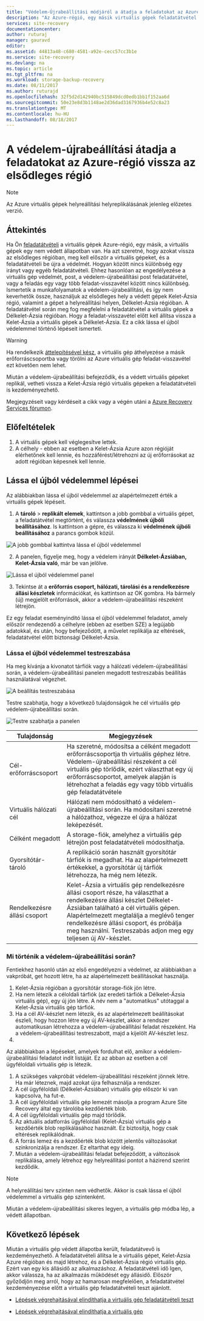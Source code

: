 ```yaml
---
title: "Védelem-Újrabeállítási módjáról a átadja a feladatokat az Azure virtuális gépek vissza az Azure-régiót |} Microsoft Docs"
description: "Az Azure-régió, egy másik virtuális gépek feladatátvétel után a Azure Site Recovery segítségével visszafelé gépek védelmére. A lépéseket a védelem-újrabeállítási újra a feladatátvétel előtt módjáról további információt."
services: site-recovery
documentationcenter: 
author: ruturaj
manager: gauravd
editor: 
ms.assetid: 44813a48-c680-4581-a92e-cecc57cc3b1e
ms.service: site-recovery
ms.devlang: na
ms.topic: article
ms.tgt_pltfrm: na
ms.workload: storage-backup-recovery
ms.date: 08/11/2017
ms.author: ruturajd
ms.openlocfilehash: 32f5d2d142940bc515849dcd0edb1bb1f152aa6d
ms.sourcegitcommit: 50e23e8d3b1148ae2d36dad3167936b4e52c8a23
ms.translationtype: MT
ms.contentlocale: hu-HU
ms.lasthandoff: 08/18/2017
---
```

# <a name="reprotect-from-failed-over-azure-region-back-to-primary-region"></a>A védelem-újrabeállítási átadja a feladatokat az Azure-régió vissza az elsődleges régió



>[!NOTE]
>
> Az Azure virtuális gépek helyreállítási helyreplikálásának jelenleg előzetes verzió.


## <a name="overview"></a>Áttekintés
Ha Ön [feladatátvételi](site-recovery-failover.md) a virtuális gépek Azure-régió, egy másik, a virtuális gépek egy nem védett állapotban van. Ha azt szeretné, hogy azokat vissza az elsődleges régióban, meg kell először a virtuális gépeket, és a feladatátvételi be újra a védelmét. Hogyan között nincs különbség egy irányt vagy egyéb feladatátvételi. Ehhez hasonlóan az engedélyezése a virtuális gép védelmét, post, a védelem-újrabeállítási post feladatátvétel, vagy a feladás egy vagy több feladat-visszavétel között nincs különbség.
Ismertetik a munkafolyamatok a védelem-újrabeállítási, és így nem keverhetők össze, használjuk az elsődleges hely a védett gépek Kelet-Ázsia régió, valamint a gépet a helyreállítási helyen, Délkelet-Ázsia régióban. A feladatátvétel során meg fog megfelelni a feladatátvétel a virtuális gépek a Délkelet-Ázsia régióban. Hogy a feladat-visszavétel előtt kell állítsa vissza a Kelet-Ázsia a virtuális gépek a Délkelet-Ázsia. Ez a cikk lássa el újból védelemmel történő lépéseit ismerteti.

> [!WARNING]
> Ha rendelkezik [áttelepítésével kész](site-recovery-migrate-to-azure.md#what-do-we-mean-by-migration), a virtuális gép áthelyezése a másik erőforráscsoportba vagy törölni az Azure virtuális gép feladat-visszavétel ezt követően nem lehet.

Miután a védelem-újrabeállítási befejeződik, és a védett virtuális gépeket replikál, vetheti vissza a Kelet-Ázsia régió virtuális gépeken a feladatátvételi is kezdeményezhető.

Megjegyzéseit vagy kérdéseit a cikk vagy a végén utáni a [Azure Recovery Services fórumon](https://social.msdn.microsoft.com/forums/azure/home?forum=hypervrecovmgr).

## <a name="prerequisites"></a>Előfeltételek
1. A virtuális gépek kell véglegesítve lettek.
2. A célhely - ebben az esetben a Kelet-Ázsia Azure azon régióját elérhetőnek kell lennie, és hozzáférést/létrehozni az új erőforrásokat az adott régióban képesnek kell lennie.

## <a name="steps-to-reprotect"></a>Lássa el újból védelemmel lépései

Az alábbiakban lássa el újból védelemmel az alapértelmezett érték a virtuális gépek lépéseit.

1. A **tároló** > **replikált elemek**, kattintson a jobb gombbal a virtuális gépet, a feladatátvétel megtörtént, és válassza **védelmének újbóli beállításához**. Is kattintson a gépre, és válassza ki **védelmének újbóli beállításához** a parancs gombok közül.

![A jobb gombbal kattintva lássa el újból védelemmel](./media/site-recovery-how-to-reprotect-azure-to-azure/reprotect.png)

2. A panelen, figyelje meg, hogy a védelem irányát **Délkelet-Ázsiában, Kelet-Ázsia való**, már be van jelölve.

![Lássa el újból védelemmel panel](./media/site-recovery-how-to-reprotect-azure-to-azure/reprotectblade.png)

3. Tekintse át a **erőforrás csoport, hálózati, tárolási és a rendelkezésre állási készletek** információkat, és kattintson az OK gombra. Ha bármely (új) megjelölt erőforrások, akkor a védelem-újrabeállítási részeként létrejön.

Ez egy feladat eseményindító lássa el újból védelemmel feladatot, amely először rendezendő a célhelyre (ebben az esetben SZE) a legújabb adatokkal, és után, hogy befejeződött, a művelet replikálja az eltérések, feladatátvétel előtt biztonsági Délkelet-Ázsia.

### <a name="reprotect-customization"></a>Lássa el újból védelemmel testreszabása
Ha meg kívánja a kivonatot tárfiók vagy a hálózati védelem-újrabeállítási során, a védelem-újrabeállítási panelen megadott testreszabás beállítás használatával végezhet.

![A beállítás testreszabása](./media/site-recovery-how-to-reprotect-azure-to-azure/customize.png)

Testre szabhatja, hogy a következő tulajdonságok he cél virtuális gép védelem-újrabeállítási során.

![Testre szabhatja a panelen](./media/site-recovery-how-to-reprotect-azure-to-azure/customizeblade.png)

|Tulajdonság |Megjegyzések  |
|---------|---------|
|Cél-erőforráscsoport     | Ha szeretné, módosítsa a célként megadott erőforráscsoportja th virtuális géphez létre. Védelem-újrabeállítási részeként a cél virtuális gép törlődik, ezért választhat egy új erőforráscsoportot, amelyek alapján is létrehozhat a feladás egy vagy több virtuális gép feladatátvétele         |
|Virtuális hálózati cél     | Hálózati nem módosítható a védelem-újrabeállítási során. Ha módosítani szeretné a hálózathoz, végezze el újra a hálózat leképezését.         |
|Célként megadott     | A storage-fiók, amelyhez a virtuális gép létrejön post feladatátvételi módosíthatja.         |
|Gyorsítótár-tároló     | A replikáció során használt gyorsítótár tárfiók is megadhat. Ha az alapértelmezett értékekkel, a gyorsítótár új tárfiók létrehozza, ha még nem létezik.         |
|Rendelkezésre állási csoport     |Kelet-Ázsia a virtuális gép rendelkezésre állási csoport része, ha választhat a rendelkezésre állási készlet Délkelet-Ázsiában található a cél virtuális gépen. Alapértelmezett megtalálja a meglévő tenger rendelkezésre állási csoport, és próbálja meg használni. Testreszabás adjon meg egy teljesen új AV-készlet.         |


### <a name="what-happens-during-reprotect"></a>Mi történik a védelem-újrabeállítási során?

Fentiekhez hasonló után az első engedélyezni a védelmet, az alábbiakban a vakpróbát, get hozott létre, ha az alapértelmezett beállításokat használja.
1. Kelet-Ázsia régióban a gyorsítótár storage-fiók jön létre.
2. Ha nem létezik a céloldali tárfiók (az eredeti tárfiók a Délkelet-Ázsia virtuális gép), egy új jön létre. A név nem a "automatikus" utótaggal a Kelet-Ázsia virtuális gép tárfiók.
3. Ha a cél AV-készlet nem létezik, és az alapértelmezett beállításokat észleli, hogy hozzon létre egy új AV-készlet, akkor a rendszer automatikusan létrehozza a védelem-újrabeállítási feladat részeként. Ha a védelem-újrabeállítási testreszabott, majd a kijelölt AV-készlet lesz.
4.

Az alábbiakban a lépéseket, amelyek fordulhat elő, amikor a védelem-újrabeállítási feladatot indít listáját. Ez az abban az esetben a cél ügyféloldali virtuális gép is létezik.

1. A szükséges vakpróbát védelem-újrabeállítási részeként jönnek létre. Ha már léteznek, majd azokat újra felhasználja a rendszer.
2. A cél ügyféloldali (Délkelet-Ázsiában) virtuális gép először ki van kapcsolva, ha fut-e.
3. A cél ügyféloldali virtuális gép lemezét másolja a program Azure Site Recovery által egy tárolóba kezdőérték blob.
4. A cél ügyféloldali virtuális gép majd törlődik.
5. Az aktuális adatforrás ügyféloldali (Kelet-Ázsia) virtuális gép a kezdőérték blob replikálásához használt. Ez biztosítja, hogy csak eltérések replikálódnak.
6. A forrás lemez és a kezdőérték blob között jelentős változásokat szinkronizálja a rendszer. Ez eltarthat egy ideig.
7. Miután a védelem-újrabeállítási feladat befejeződött, a változások replikálása, amely létrehoz egy helyreállítási pontot a házirend szerint kezdődik.

> [!NOTE]
> A helyreállítási terv szinten nem védhetők. Akkor is csak lássa el újból védelemmel a virtuális gép szintenként.

Miután a védelem-újrabeállítási sikeres legyen, a virtuális gép módba lép, a védett állapotban.

## <a name="next-steps"></a>Következő lépések

Miután a virtuális gép védett állapotba került, feladatátvevő is kezdeményezhető. A feladatátvételi állítsa le a virtuális gépet, Kelet-Ázsia Azure régióban és majd létrehoz, és a Délkelet-Ázsia régió virtuális gép. Ezért van egy kis állásidő az alkalmazáshoz. A feladatátvételi idő Igen, akkor válassza, ha az alkalmazás működését egy állásidő. Először győződjön meg arról, hogy az hamarosan megfelelően, a feladatátvétel kezdeményezése előtt a virtuális gép feladatátvételi teszt ajánlott.

-   [Lépések végrehajtásával elindíthatja a virtuális gép feladatátvételi teszt](site-recovery-test-failover-to-azure.md)

-   [Lépések végrehajtásával elindíthatja a virtuális gép](site-recovery-failover.md)
